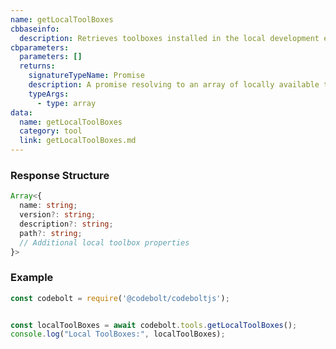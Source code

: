 ```yaml
---
name: getLocalToolBoxes
cbbaseinfo:
  description: Retrieves toolboxes installed in the local development environment.
cbparameters:
  parameters: []
  returns:
    signatureTypeName: Promise
    description: A promise resolving to an array of locally available toolbox configurations
    typeArgs:
      - type: array
data:
  name: getLocalToolBoxes
  category: tool
  link: getLocalToolBoxes.md
---
```

<CBBaseInfo/>
<CBParameters/>

### Response Structure
```typescript
Array<{
  name: string;
  version?: string;
  description?: string;
  path?: string;
  // Additional local toolbox properties
}>
```

### Example
```js
const codebolt = require('@codebolt/codeboltjs');


const localToolBoxes = await codebolt.tools.getLocalToolBoxes();
console.log("Local ToolBoxes:", localToolBoxes);


```

